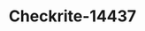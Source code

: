 ---
f_zip-code: 66605
f_state-code: KS
title: Checkrite-14437
f_phone: 785-266-3255
f_city-only: Topeka
f_address: 525 Southeast 37Th Street Suite A Topeka
f_location-unique-id: '14437'
slug: checkrite-14437
updated-on: '2024-05-30T13:46:58.046Z'
created-on: '2024-05-30T13:36:59.803Z'
published-on: '2024-05-30T13:54:32.469Z'
f_city-state: cms/city/topeka-ks.md
f_company: cms/company/checkrite.md
f_state: cms/state/kansas.md
layout: '[payday-loan].html'
tags: payday-loan
---